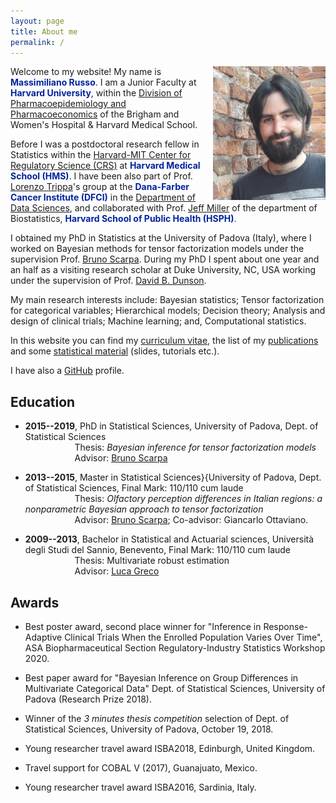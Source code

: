 ```yaml
---
layout: page
title: About me
permalink: /
---
```




<!--
{% include image.html url="images/profile.jpg" caption="" width="200px" align="left" %}
-->
<img src="images/profile.jpg" alt="drawing" width="180" align = 'right'/>


Welcome to my website! My name is <span style="color:rgb(0,35,156)">  **Massimiliano Russo**</span>. I am a Junior Faculty at <span style="color:rgb(0,35,156)">  **Harvard University**</span>, within the [Division of Pharmacoepidemiology and Pharmacoeconomics](https://www.drugepi.org) of the Brigham and Women's Hospital & Harvard Medical School.

Before I was a postdoctoral research fellow in Statistics
within the [Harvard-MIT Center for Regulatory Science (CRS)](https://hmcrs.org) at <span style="color:rgb(0,35,156)"> **Harvard Medical School (HMS)**</span>. I have been also part of Prof. [Lorenzo Trippa](http://bcb.dfci.harvard.edu/~ltrippa/)'s group at the <span style="color:rgb(0,35,156)"> **Dana-Farber Cancer Institute (DFCI)** </span> in the [Department of Data Sciences](https://www.dana-farber.org/research/departments-centers-and-labs/departments-and-centers/department-of-data-sciences/), and collaborated with Prof. [Jeff Miller](https://jwmi.github.io) of the department of Biostatistics, <span style="color:rgb(0,35,156)">**Harvard School of Public Health (HSPH)**<span>.

I obtained my PhD in Statistics at the University of Padova (Italy), where I worked on Bayesian methods for tensor factorization models under the supervision Prof. [Bruno Scarpa](http://homes.stat.unipd.it/bruno/). During my PhD I spent about one year and an half as a visiting research scholar at Duke University, NC, USA working under the supervision of Prof. [David B. Dunson](https://stat.duke.edu/people/david-b-dunson).

My main research interests include: Bayesian statistics; Tensor factorization for categorical variables; Hierarchical models; Decision theory; 
Analysis and design of clinical trials; Machine learning; and, Computational statistics.

In this website you can find my [curriculum vitae](files/RussoCV.pdf), the list of my [publications](publications) and some [statistical material](material) (slides, tutorials etc.).  

I have also a [GitHub](https://github.com/rMassimiliano) profile.



## Education

* **2015--2019**, PhD in Statistical Sciences, University of Padova, Dept. of Statistical Sciences \
&nbsp;  &nbsp; &nbsp; &nbsp; &nbsp; &nbsp; &nbsp; &nbsp; &nbsp; &nbsp; 
Thesis: *Bayesian inference for tensor factorization models* \
&nbsp;  &nbsp; &nbsp; &nbsp; &nbsp; &nbsp; &nbsp; &nbsp; &nbsp; &nbsp; 
Advisor: [Bruno Scarpa](http://homes.stat.unipd.it/bruno/) 

* **2013--2015**, Master in Statistical Sciences}{University of Padova, Dept. of Statistical Sciences, Final Mark: 110/110 cum laude\
&nbsp;  &nbsp; &nbsp; &nbsp; &nbsp; &nbsp; &nbsp; &nbsp; &nbsp; &nbsp; 
 Thesis: *Olfactory perception differences in Italian regions: a nonparametric Bayesian approach to tensor factorization* \
&nbsp;  &nbsp; &nbsp; &nbsp; &nbsp; &nbsp; &nbsp; &nbsp; &nbsp; &nbsp; 
 Advisor: [Bruno Scarpa](http://homes.stat.unipd.it/bruno/); Co-advisor: Giancarlo Ottaviano.

* **2009--2013**, Bachelor in Statistical and Actuarial sciences, Università degli Studi del Sannio, Benevento, Final Mark: 110/110 cum laude \
&nbsp;  &nbsp; &nbsp; &nbsp; &nbsp; &nbsp; &nbsp; &nbsp; &nbsp; &nbsp; 
Thesis: Multivariate robust estimation \
&nbsp;  &nbsp; &nbsp; &nbsp; &nbsp; &nbsp; &nbsp; &nbsp; &nbsp; &nbsp; 
Advisor: [Luca Greco](https://sites.google.com/site/lucagrecohomepage)




## Awards


* Best poster award, second place winner for "Inference in Response-Adaptive Clinical Trials When the Enrolled Population Varies Over Time", ASA Biopharmaceutical Section Regulatory-Industry Statistics Workshop 2020.

* Best paper award for "Bayesian Inference on Group Differences in Multivariate Categorical Data" Dept. of Statistical Sciences, University of Padova (Research Prize 2018).

* Winner of the *3 minutes thesis competition* selection of Dept. of Statistical Sciences, University of Padova, October 19, 2018.

* Young researcher travel award ISBA2018,  Edinburgh, United Kingdom.

* Travel support for COBAL V (2017), Guanajuato, Mexico.

* Young researcher travel award ISBA2016, Sardinia, Italy.




